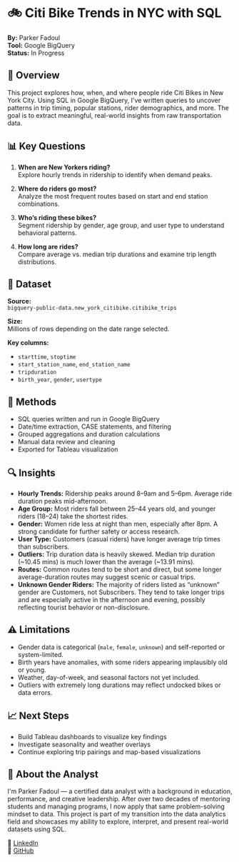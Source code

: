 # 🚲 Citi Bike Trends in NYC with SQL

**By:** Parker Fadoul  
**Tool:** Google BigQuery  
**Status:** In Progress

## 📌 Overview

This project explores how, when, and where people ride Citi Bikes in New York City. Using SQL in Google BigQuery, I’ve written queries to uncover patterns in trip timing, popular stations, rider demographics, and more. The goal is to extract meaningful, real-world insights from raw transportation data.

## 📊 Key Questions

1. **When are New Yorkers riding?**  
   Explore hourly trends in ridership to identify when demand peaks.

2. **Where do riders go most?**  
   Analyze the most frequent routes based on start and end station combinations.

3. **Who’s riding these bikes?**  
   Segment ridership by gender, age group, and user type to understand behavioral patterns.

4. **How long are rides?**  
   Compare average vs. median trip durations and examine trip length distributions.

## 📂 Dataset

**Source:**  
`bigquery-public-data.new_york_citibike.citibike_trips`

**Size:**  
Millions of rows depending on the date range selected.

**Key columns:**
- `starttime`, `stoptime`
- `start_station_name`, `end_station_name`
- `tripduration`
- `birth_year`, `gender`, `usertype`

## 🧠 Methods

- SQL queries written and run in Google BigQuery  
- Date/time extraction, CASE statements, and filtering  
- Grouped aggregations and duration calculations  
- Manual data review and cleaning  
- Exported for Tableau visualization

## 🔍 Insights

- **Hourly Trends:** Ridership peaks around 8–9am and 5–6pm. Average ride duration peaks mid-afternoon.
- **Age Group:** Most riders fall between 25–44 years old, and younger riders (18–24) take the shortest rides.
- **Gender:** Women ride less at night than men, especially after 8pm. A strong candidate for further safety or access research.
- **User Type:** Customers (casual riders) have longer average trip times than subscribers.
- **Outliers:** Trip duration data is heavily skewed. Median trip duration (~10.45 mins) is much lower than the average (~13.91 mins).
- **Routes:** Common routes tend to be short and direct, but some longer average-duration routes may suggest scenic or casual trips.
- **Unknown Gender Riders:** The majority of riders listed as “unknown” gender are Customers, not Subscribers. They tend to take longer trips and are especially active in the afternoon and evening, possibly reflecting tourist behavior or non-disclosure.

## ⚠️ Limitations

- Gender data is categorical (`male`, `female`, `unknown`) and self-reported or system-limited.
- Birth years have anomalies, with some riders appearing implausibly old or young.
- Weather, day-of-week, and seasonal factors not yet included.
- Outliers with extremely long durations may reflect undocked bikes or data errors.

## 📈 Next Steps

- Build Tableau dashboards to visualize key findings  
- Investigate seasonality and weather overlays  
- Continue exploring trip pairings and map-based visualizations

## 👤 About the Analyst

I'm Parker Fadoul — a certified data analyst with a background in education, performance, and creative leadership. After over two decades of mentoring students and managing programs, I now apply that same problem-solving mindset to data. This project is part of my transition into the data analytics field and showcases my ability to explore, interpret, and present real-world datasets using SQL.


🔗 [LinkedIn](https://www.linkedin.com/in/parker-fadoul-63449135b/)  
🔗 [GitHub](https://github.com/ParkerFadoul)
